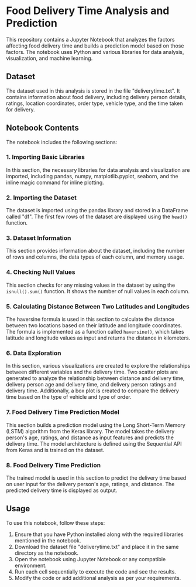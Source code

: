 # Food Delivery Time Analysis and Prediction

This repository contains a Jupyter Notebook that analyzes the factors affecting food delivery time and builds a prediction model based on those factors. The notebook uses Python and various libraries for data analysis, visualization, and machine learning.

## Dataset

The dataset used in this analysis is stored in the file "deliverytime.txt". It contains information about food delivery, including delivery person details, ratings, location coordinates, order type, vehicle type, and the time taken for delivery.

## Notebook Contents

The notebook includes the following sections:

### 1. Importing Basic Libraries

In this section, the necessary libraries for data analysis and visualization are imported, including pandas, numpy, matplotlib.pyplot, seaborn, and the inline magic command for inline plotting.

### 2. Importing the Dataset

The dataset is imported using the pandas library and stored in a DataFrame called "df". The first few rows of the dataset are displayed using the `head()` function.

### 3. Dataset Information

This section provides information about the dataset, including the number of rows and columns, the data types of each column, and memory usage.

### 4. Checking Null Values

This section checks for any missing values in the dataset by using the `isnull().sum()` function. It shows the number of null values in each column.

### 5. Calculating Distance Between Two Latitudes and Longitudes

The haversine formula is used in this section to calculate the distance between two locations based on their latitude and longitude coordinates. The formula is implemented as a function called `haversine()`, which takes latitude and longitude values as input and returns the distance in kilometers.

### 6. Data Exploration

In this section, various visualizations are created to explore the relationships between different variables and the delivery time. Two scatter plots are generated to analyze the relationship between distance and delivery time, delivery person age and delivery time, and delivery person ratings and delivery time. Additionally, a box plot is created to compare the delivery time based on the type of vehicle and type of order.

### 7. Food Delivery Time Prediction Model

This section builds a prediction model using the Long Short-Term Memory (LSTM) algorithm from the Keras library. The model takes the delivery person's age, ratings, and distance as input features and predicts the delivery time. The model architecture is defined using the Sequential API from Keras and is trained on the dataset.

### 8. Food Delivery Time Prediction

The trained model is used in this section to predict the delivery time based on user input for the delivery person's age, ratings, and distance. The predicted delivery time is displayed as output.

## Usage

To use this notebook, follow these steps:

1. Ensure that you have Python installed along with the required libraries mentioned in the notebook.
2. Download the dataset file "deliverytime.txt" and place it in the same directory as the notebook.
3. Open the notebook using Jupyter Notebook or any compatible environment.
4. Run each cell sequentially to execute the code and see the results.
5. Modify the code or add additional analysis as per your requirements.
